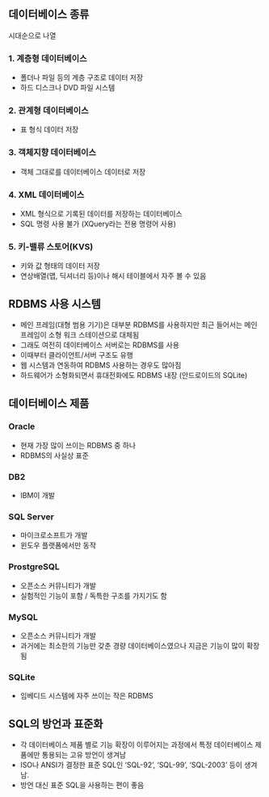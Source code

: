 ## 데이터베이스 종류

시대순으로 나열

### 1. 계층형 데이터베이스

- 폴더나 파일 등의 계층 구조로 데이터 저장
- 하드 디스크나 DVD 파일 시스템

### 2. 관계형 데이터베이스

- 표 형식 데이터 저장

### 3. 객체지향 데이터베이스

- 객체 그대로를 데이터베이스 데이터로 저장

### 4. XML 데이터베이스

- XML 형식으로 기록된 데이터를 저장하는 데이터베이스
- SQL 명령 사용 불가 (XQuery라는 전용 명령어 사용)

### 5. 키-밸류 스토어(KVS)

- 키와 값 형태의 데이터 저장
- 연상배열(맵, 딕셔너리 등)이나 해시 테이블에서 자주 볼 수 있음

## RDBMS 사용 시스템

- 메인 프레임(대형 범용 기기)은 대부분 RDBMS를 사용하지만 최근 들어서는 메인 프레임이 소형 워크 스테이션으로 대체됨
- 그래도 여전히 데이터베이스 서버로는 RDBMS를 사용
- 이때부터 클라이언트/서버 구조도 유행
- 웹 시스템과 연동하여 RDBMS 사용하는 경우도 많아짐
- 하드웨어가 소형화되면서 휴대전화에도 RDBMS 내장 (안드로이드의 SQLite)

## 데이터베이스 제품

### Oracle

- 현재 가장 많이 쓰이는 RDBMS 중 하나
- RDBMS의 사실상 표준

### DB2

- IBM이 개발

### SQL Server

- 마이크로소프트가 개발
- 윈도우 플랫폼에서만 동작

### ProstgreSQL

- 오픈소스 커뮤니티가 개발
- 실험적인 기능이 포함 / 독특한 구조를 가지기도 함

### MySQL

- 오픈소스 커뮤니티가 개발
- 과거에는 최소한의 기능만 갖춘 경량 데이터베이스였으나 지금은 기능이 많이 확장됨

### SQLite

- 임베디드 시스템에 자주 쓰이는 작은 RDBMS

## SQL의 방언과 표준화

- 각 데이터베이스 제품 별로 기능 확장이 이루어지는 과정에서 특정 데이터베이스 제품에만 통용되는 고유 방언이 생겨남
- ISO나 ANSI가 결정한 표준 SQL인 ‘SQL-92’, ‘SQL-99’, ‘SQL-2003’ 등이 생겨남.
- 방언 대신 표준 SQL을 사용하는 편이 좋음
